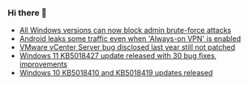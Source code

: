 ### Hi there 👋

<!--START_SECTION:feed-->
* [All Windows versions can now block admin brute-force attacks](https://www.bleepingcomputer.com/news/microsoft/all-windows-versions-can-now-block-admin-brute-force-attacks/)
* [Android leaks some traffic even when 'Always-on VPN' is enabled](https://www.bleepingcomputer.com/news/google/android-leaks-some-traffic-even-when-always-on-vpn-is-enabled/)
* [VMware vCenter Server bug disclosed last year still not patched](https://www.bleepingcomputer.com/news/security/vmware-vcenter-server-bug-disclosed-last-year-still-not-patched/)
* [Windows 11 KB5018427 update released with 30 bug fixes, improvements](https://www.bleepingcomputer.com/news/microsoft/windows-11-kb5018427-update-released-with-30-bug-fixes-improvements/)
* [Windows 10 KB5018410 and KB5018419 updates released](https://www.bleepingcomputer.com/news/microsoft/windows-10-kb5018410-and-kb5018419-updates-released/)
<!--END_SECTION:feed-->

<!--
**frankenk/frankenk** is a ✨ _special_ ✨ repository because its `README.md` (this file) appears on your GitHub profile.

Here are some ideas to get you started:

- 🔭 I’m currently working on ...
- 🌱 I’m currently learning ...
- 👯 I’m looking to collaborate on ...
- 🤔 I’m looking for help with ...
- 💬 Ask me about ...
- 📫 How to reach me: ...
- 😄 Pronouns: ...
- ⚡ Fun fact: ...
-->



